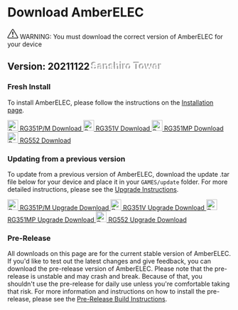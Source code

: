 # Download AmberELEC

<div class="alert alert-warning download-warning"><svg xmlns="http://www.w3.org/2000/svg" width="24" height="24" fill="currentColor" class="bi bi-exclamation-triangle" viewBox="0 0 16 16">
  <path d="M7.938 2.016A.13.13 0 0 1 8.002 2a.13.13 0 0 1 .063.016.146.146 0 0 1 .054.057l6.857 11.667c.036.06.035.124.002.183a.163.163 0 0 1-.054.06.116.116 0 0 1-.066.017H1.146a.115.115 0 0 1-.066-.017.163.163 0 0 1-.054-.06.176.176 0 0 1 .002-.183L7.884 2.073a.147.147 0 0 1 .054-.057zm1.044-.45a1.13 1.13 0 0 0-1.96 0L.165 13.233c-.457.778.091 1.767.98 1.767h13.713c.889 0 1.438-.99.98-1.767L8.982 1.566z"/>
  <path d="M7.002 12a1 1 0 1 1 2 0 1 1 0 0 1-2 0zM7.1 5.995a.905.905 0 1 1 1.8 0l-.35 3.507a.552.552 0 0 1-1.1 0L7.1 5.995z"/>
</svg> WARNING: You must download the correct version of AmberELEC for your device</div>

## Version: 20211122 <span style="color: #FFFFFF;text-shadow: -3px -2px #A1A1A1;">Sanshiro Tower</span>

### Fresh Install

To install AmberELEC, please follow the instructions on the [Installation page](/installation).

<a class="btn btn-download" href="https://github.com/AmberELEC/AmberELEC/releases/download/20220627/351ELEC-RG351P.aarch64-20220627.img.gz">
	<img src="/images/download-arrow.svg" alt="Download Arrow" style="width: 24px; height: 24px"/>
	RG351P/M Download
</a>
<a class="btn btn-download" href="https://github.com/AmberELEC/AmberELEC/releases/download/20220627/351ELEC-RG351V.aarch64-20220627.img.gz">
	<img src="/images/download-arrow.svg" alt="Download Arrow" style="width: 24px; height: 24px"/>
	RG351V Download
</a>
<a class="btn btn-download" href="https://github.com/AmberELEC/AmberELEC/releases/download/20220627/351ELEC-RG351MP.aarch64-20220627.img.gz">
	<img src="/images/download-arrow.svg" alt="Download Arrow" style="width: 24px; height: 24px"/>
	RG351MP Download
</a>
<a class="btn btn-download" href="https://github.com/AmberELEC/AmberELEC/releases/download/20220627/351ELEC-RG552.aarch64-20220627.img.gz">
	<img src="/images/download-arrow.svg" alt="Download Arrow" style="width: 24px; height: 24px"/>
	RG552 Download
</a>

### Updating from a previous version

To update from a previous version of AmberELEC, download the update .tar file below for your device and place it in your `GAMES/update` folder. For more detailed instructions, please see the [Upgrade Instructions](/installation#upgrading).

<a class="btn btn-download" href="https://github.com/AmberELEC/AmberELEC/releases/download/20220627/351ELEC-RG351P.aarch64-20220627.tar">
	<img src="/images/download-arrow.svg" alt="Download Upgrade Arrow" style="width: 24px; height: 24px"/>
	RG351P/M Upgrade Download
</a>
<a class="btn btn-download" href="https://github.com/AmberELEC/AmberELEC/releases/download/20220627/351ELEC-RG351V.aarch64-20220627.tar">
	<img src="/images/download-arrow.svg" alt="Download Upgrade Arrow" style="width: 24px; height: 24px"/>
	RG351V Upgrade Download
</a>
<a class="btn btn-download" href="https://github.com/AmberELEC/AmberELEC/releases/download/20220627/351ELEC-RG351MP.aarch64-20220627.tar">
	<img src="/images/download-arrow.svg" alt="Download Upgrade Arrow" style="width: 24px; height: 24px"/>
	RG351MP Upgrade Download
</a>
<a class="btn btn-download" href="https://github.com/AmberELEC/AmberELEC/releases/download/20220627/351ELEC-RG552.aarch64-20220627.tar">
	<img src="/images/download-arrow.svg" alt="Download Upgrade Arrow" style="width: 24px; height: 24px"/>
	RG552 Upgrade Download
</a>

### Pre-Release

All downloads on this page are for the current stable version of AmberELEC. If you'd like to test out the latest changes and give feedback, you can download the pre-release version of AmberELEC. Please note that the pre-release is unstable and may crash and break. Because of that, you shouldn't use the pre-release for daily use unless you're comfortable taking that risk. For more information and instructions on how to install the pre-release, please see the [Pre-Release Build Instructions](/contributing/contributing-to-amberelec#pre-release-builds).

